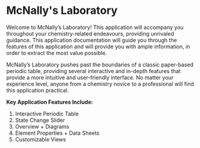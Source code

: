 ﻿# McNally's Laboratory

Welcome to McNally’s Laboratory! This application will accompany you throughout your chemistry-related endeavours, providing unrivaled guidance. This application documentation will guide you through the features of this application and will provide you with ample information, in order to extract the most value possible. 

McNally’s Laboratory pushes past the boundaries of a classic paper-based periodic table, providing several interactive and in-depth features that provide a more intuitive and user-friendly interface. No matter your experience level, anyone from a chemistry novice to a professional will find this application practical.

**Key Application Features Include:**

1. Interactive Periodic Table
2. State Change Slider
3. Overview + Diagrams
4. Element Properties + Data Sheets 
5. Customizable Views



